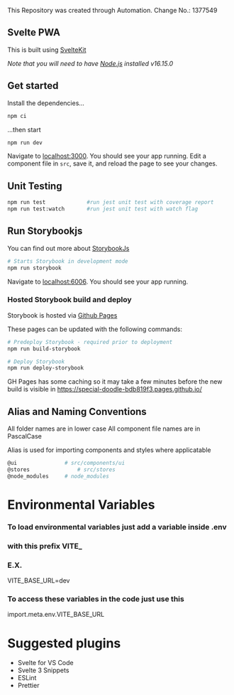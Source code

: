 This Repository was created through Automation. Change No.: 1377549

## Svelte PWA

This is built using [SvelteKit](https://kit.svelte.dev/)

_Note that you will need to have [Node.js](https://nodejs.org) installed v16.15.0_

## Get started

Install the dependencies...

```bash
npm ci
```

...then start

```bash
npm run dev
```

Navigate to [localhost:3000](http://localhost:3000). You should see your app running. Edit a component file in `src`, save it, and reload the page to see your changes.

## Unit Testing

```bash
npm run test             #run jest unit test with coverage report
npm run test:watch       #run jest unit test with watch flag
```

## Run Storybookjs

You can find out more about [StorybookJs](https://storybook.js.org/docs/svelte/get-started/setup)

```bash
# Starts Storybook in development mode
npm run storybook
```

Navigate to [localhost:6006](http://localhost:6006). You should see your app running.

### Hosted Storybook build and deploy

Storybook is hosted via [Github Pages](https://special-doodle-bdb819f3.pages.github.io/)

These pages can be updated with the following commands:

```bash
# Predeploy Storybook - required prior to deployment
npm run build-storybook

# Deploy Storybook
npm run deploy-storybook
```

GH Pages has some caching so it may take a few minutes before the new build is visible in https://special-doodle-bdb819f3.pages.github.io/

## Alias and Naming Conventions

All folder names are in lower case
All component file names are in PascalCase

Alias is used for importing components and styles where applicatable

```bash
@ui               # src/components/ui
@stores               # src/stores
@node_modules     # node_modules
```

# Environmental Variables

### To load environmental variables just add a variable inside .env

### with this prefix VITE\_

### E.X.

VITE_BASE_URL=dev

### To access these variables in the code just use this

import.meta.env.VITE_BASE_URL

# Suggested plugins

-   Svelte for VS Code
-   Svelte 3 Snippets
-   ESLint
-   Prettier
